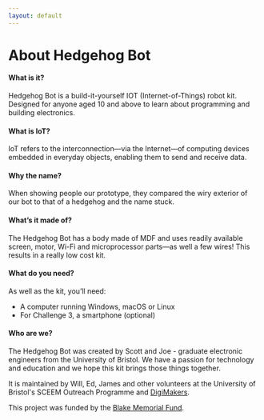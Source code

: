 ```yaml
---
layout: default
---
```


# About Hedgehog Bot

#### What is it?

Hedgehog Bot is a build-it-yourself IOT (Internet-of-Things) robot kit. Designed for anyone aged 10 and above to learn about programming and building electronics.

#### What is IoT?

IoT refers to the interconnection&mdash;via the Internet&mdash;of computing devices embedded in everyday objects, enabling them to send and receive data.

#### Why the name?

When showing people our prototype, they compared the wiry exterior of our bot to that of a hedgehog and the name stuck.

#### What’s it made of?

The Hedgehog Bot has a body made of MDF and uses readily available screen, motor, Wi-Fi and microprocessor parts&mdash;as well a few wires! This results in a really low cost kit.

#### What do you need?

As well as the kit, you’ll need:

-   A computer running Windows, macOS or Linux
-   For Challenge 3, a smartphone (optional)

#### Who are we?

The Hedgehog Bot was created by Scott and Joe - graduate electronic engineers from the University of Bristol. We have a passion for technology and education and we hope this kit brings those things together.

It is maintained by Will, Ed, James and other volunteers at the University of Bristol's SCEEM Outreach Programme and [DigiMakers](https://digimakers.co.uk/).

This project was funded by the [Blake Memorial Fund](https://bristol.ac.uk/fees-funding/awards/blake-memorial-fund/).